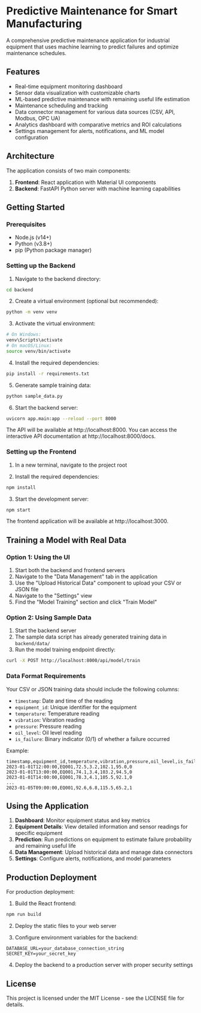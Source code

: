 # Predictive Maintenance for Smart Manufacturing

A comprehensive predictive maintenance application for industrial equipment that uses machine learning to predict failures and optimize maintenance schedules.

## Features

- Real-time equipment monitoring dashboard
- Sensor data visualization with customizable charts
- ML-based predictive maintenance with remaining useful life estimation
- Maintenance scheduling and tracking
- Data connector management for various data sources (CSV, API, Modbus, OPC UA)
- Analytics dashboard with comparative metrics and ROI calculations
- Settings management for alerts, notifications, and ML model configuration

## Architecture

The application consists of two main components:

1. **Frontend**: React application with Material UI components
2. **Backend**: FastAPI Python server with machine learning capabilities

## Getting Started

### Prerequisites

- Node.js (v14+)
- Python (v3.8+)
- pip (Python package manager)

### Setting up the Backend

1. Navigate to the backend directory:
```bash
cd backend
```

2. Create a virtual environment (optional but recommended):
```bash
python -m venv venv
```

3. Activate the virtual environment:
```bash
# On Windows:
venv\Scripts\activate
# On macOS/Linux:
source venv/bin/activate
```

4. Install the required dependencies:
```bash
pip install -r requirements.txt
```

5. Generate sample training data:
```bash
python sample_data.py
```

6. Start the backend server:
```bash
uvicorn app.main:app --reload --port 8000
```

The API will be available at http://localhost:8000. You can access the interactive API documentation at http://localhost:8000/docs.

### Setting up the Frontend

1. In a new terminal, navigate to the project root

2. Install the required dependencies:
```bash
npm install
```

3. Start the development server:
```bash
npm start
```

The frontend application will be available at http://localhost:3000.

## Training a Model with Real Data

### Option 1: Using the UI

1. Start both the backend and frontend servers
2. Navigate to the "Data Management" tab in the application
3. Use the "Upload Historical Data" component to upload your CSV or JSON file
4. Navigate to the "Settings" view
5. Find the "Model Training" section and click "Train Model"

### Option 2: Using Sample Data

1. Start the backend server
2. The sample data script has already generated training data in `backend/data/`
3. Run the model training endpoint directly:
```bash
curl -X POST http://localhost:8000/api/model/train
```

### Data Format Requirements

Your CSV or JSON training data should include the following columns:
- `timestamp`: Date and time of the reading
- `equipment_id`: Unique identifier for the equipment
- `temperature`: Temperature reading
- `vibration`: Vibration reading
- `pressure`: Pressure reading
- `oil_level`: Oil level reading
- `is_failure`: Binary indicator (0/1) of whether a failure occurred

Example:
```
timestamp,equipment_id,temperature,vibration,pressure,oil_level,is_failure
2023-01-01T12:00:00,EQ001,72.5,3.2,102.1,95.0,0
2023-01-01T13:00:00,EQ001,74.1,3.4,103.2,94.5,0
2023-01-01T14:00:00,EQ001,78.3,4.1,105.5,92.1,0
...
2023-01-05T09:00:00,EQ001,92.6,6.8,115.5,65.2,1
```

## Using the Application

1. **Dashboard**: Monitor equipment status and key metrics
2. **Equipment Details**: View detailed information and sensor readings for specific equipment
3. **Prediction**: Run predictions on equipment to estimate failure probability and remaining useful life
4. **Data Management**: Upload historical data and manage data connectors
5. **Settings**: Configure alerts, notifications, and model parameters

## Production Deployment

For production deployment:

1. Build the React frontend:
```bash
npm run build
```

2. Deploy the static files to your web server

3. Configure environment variables for the backend:
```
DATABASE_URL=your_database_connection_string
SECRET_KEY=your_secret_key
```

4. Deploy the backend to a production server with proper security settings

## License

This project is licensed under the MIT License - see the LICENSE file for details.
